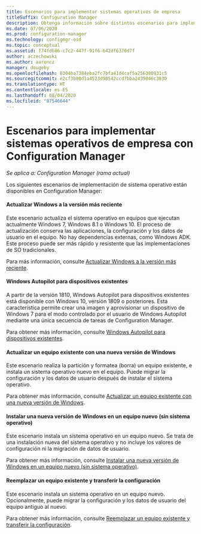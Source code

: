 ```yaml
---
title: Escenarios para implementar sistemas operativos de empresa
titleSuffix: Configuration Manager
description: Obtenga información sobre distintos escenarios para implementar sistemas operativos de empresa con Configuration Manager.
ms.date: 07/06/2020
ms.prod: configuration-manager
ms.technology: configmgr-osd
ms.topic: conceptual
ms.assetid: f74fdb86-c7c2-447f-91f6-b42df6370d7f
author: aczechowski
ms.author: aaroncz
manager: dougeby
ms.openlocfilehash: 8304ba7384eba2fc7bfa41d4caf5a256380931c5
ms.sourcegitcommit: e2cf3b80d1a4523d98542ccd7bba2439046c3830
ms.translationtype: HT
ms.contentlocale: es-ES
ms.lasthandoff: 08/04/2020
ms.locfileid: "87546644"
---
```

# <a name="scenarios-to-deploy-enterprise-operating-systems-with-configuration-manager"></a>Escenarios para implementar sistemas operativos de empresa con Configuration Manager

*Se aplica a: Configuration Manager (rama actual)*

Los siguientes escenarios de implementación de sistema operativo están disponibles en Configuration Manager:  

#### <a name="upgrade-windows-to-the-latest-version"></a>Actualizar Windows a la versión más reciente
Este escenario actualiza el sistema operativo en equipos que ejecutan actualmente Windows 7, Windows 8.1 o Windows 10. El proceso de actualización conserva las aplicaciones, la configuración y los datos de usuario en el equipo. No hay dependencias externas, como Windows ADK. Este proceso puede ser más rápido y resistente que las implementaciones de SO tradicionales.  

Para más información, consulte [Actualizar Windows a la versión más reciente](upgrade-windows-to-the-latest-version.md).

#### <a name="windows-autopilot-for-existing-devices"></a>Windows Autopilot para dispositivos existentes
<!--3607717, fka 1358333-->
A partir de la versión 1810, Windows Autopilot para dispositivos existentes está disponible con Windows 10, versión 1809 o posteriores. Esta característica permite crear una imagen y aprovisionar un dispositivo de Windows 7 para el modo controlado por el usuario de Windows Autopilot mediante una única secuencia de tareas de Configuration Manager.

Para obtener más información, consulte [Windows Autopilot para dispositivos existentes](../../../autopilot/existing-devices.md).

#### <a name="refresh-an-existing-computer-with-a-new-version-of-windows"></a>Actualizar un equipo existente con una nueva versión de Windows
Este escenario realiza la partición y formatea (borra) un equipo existente, e instala un sistema operativo nuevo en el equipo. Puede migrar la configuración y los datos de usuario después de instalar el sistema operativo.  

Para obtener más información, consulte [Actualizar un equipo existente con una nueva versión de Windows](refresh-an-existing-computer-with-a-new-version-of-windows.md).


#### <a name="install-a-new-version-of-windows-on-a-new-computer-bare-metal"></a>Instalar una nueva versión de Windows en un equipo nuevo (sin sistema operativo)
Este escenario instala un sistema operativo en un equipo nuevo. Se trata de una instalación nueva del sistema operativo y no incluye los valores de configuración ni la migración de datos de usuario.  

Para obtener más información, consulte [Instalar una nueva versión de Windows en un equipo nuevo (sin sistema operativo)](install-new-windows-version-new-computer-bare-metal.md).


#### <a name="replace-an-existing-computer-and-transfer-settings"></a>Reemplazar un equipo existente y transferir la configuración
Este escenario instala un sistema operativo en un equipo nuevo. Opcionalmente, puede migrar la configuración y los datos de usuario del equipo antiguo al nuevo.  

Para obtener más información, consulte [Reemplazar un equipo existente y transferir la configuración](replace-an-existing-computer-and-transfer-settings.md).


